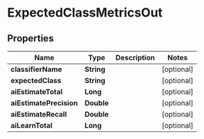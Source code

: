 
# ExpectedClassMetricsOut

## Properties
Name | Type | Description | Notes
------------ | ------------- | ------------- | -------------
**classifierName** | **String** |  |  [optional]
**expectedClass** | **String** |  |  [optional]
**aiEstimateTotal** | **Long** |  |  [optional]
**aiEstimatePrecision** | **Double** |  |  [optional]
**aiEstimateRecall** | **Double** |  |  [optional]
**aiLearnTotal** | **Long** |  |  [optional]



